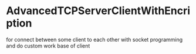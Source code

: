 # AdvancedTCPServerClientWithEncription
for connect between some client to each other with socket programming and do custom work base of client 
